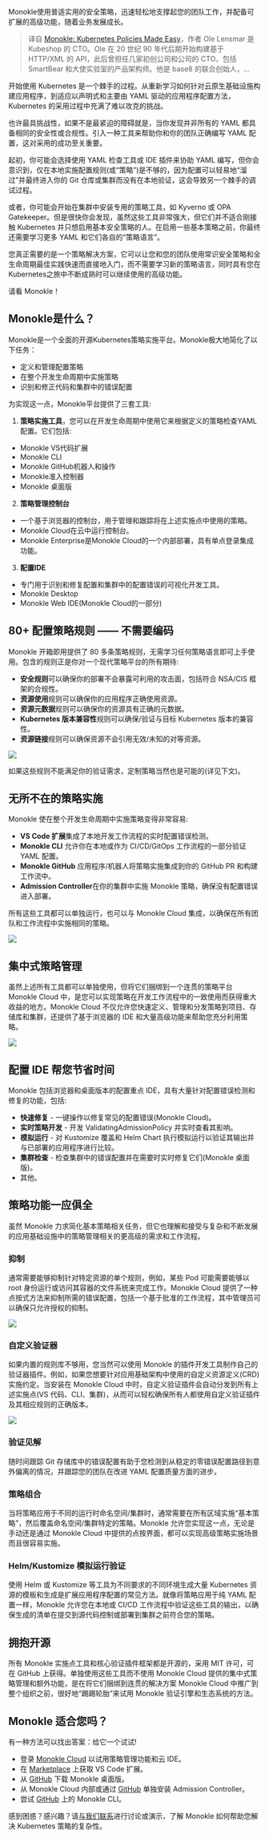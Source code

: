 <!--
title: Monokle：轻松实现Kubernetes策略管理
cover: https://cdn.thenewstack.io/media/2023/12/884e07a1-rules-1024x602.jpg
-->

Monokle使用普适实用的安全策略，迅速轻松地支撑起您的团队工作，并配备可扩展的高级功能，随着业务发展成长。

> 译自 [Monokle: Kubernetes Policies Made Easy](https://thenewstack.io/monokle-kubernetes-policies-made-easy/)，作者 Ole Lensmar 是 Kubeshop 的 CTO。Ole 在 20 世纪 90 年代后期开始构建基于 HTTP/XML 的 API，此后曾担任几家初创公司和公司的 CTO，包括 SmartBear 和大使实验室的产品架构师。他是 base8 的联合创始人，...

开始使用 Kubernetes 是一个棘手的过程。从重新学习如何针对云原生基础设施构建应用程序，到适应以声明式和主要由 YAML 驱动的应用程序配置方法，Kubernetes 的采用过程中充满了难以攻克的挑战。

也许最具挑战性，如果不是最紧迫的障碍就是，当你发现并非所有的 YAML 都具备相同的安全性或合规性。引入一种工具来帮助你和你的团队正确编写 YAML 配置，这对采用的成功至关重要。

起初，你可能会选择使用 YAML 检查工具或 IDE 插件来协助 YAML 编写，但你会意识到，仅在本地实施配置规则(或“策略”)是不够的，因为配置可以轻易地“溜过”并最终进入你的 Git 仓库或集群而没有在本地验证，这会导致另一个棘手的调试过程。

或者，你可能会开始在集群中安装专用的策略工具，如 Kyverno 或 OPA Gatekeeper。但是很快你会发现，虽然这些工具非常强大，但它们并不适合刚接触 Kubernetes 并只想启用基本安全策略的人。在启用一些基本策略之前，你最终还需要学习更多 YAML 和它们各自的“策略语言”。

您真正需要的是一个策略解决方案，它可以让您和您的团队使用常识安全策略和全生命周期最佳实践快速而直接地入门，而不需要学习新的策略语言，同时具有您在Kubernetes之旅中不断成熟时可以继续使用的高级功能。

请看 Monokle！

## Monokle是什么？

Monokle是一个全面的开源Kubernetes策略实施平台。Monokle极大地简化了以下任务：

* 定义和管理配置策略
* 在整个开发生命周期中实施策略
* 识别和修正代码和集群中的错误配置

为实现这一点，Monokle平台提供了三套工具:

1. **策略实施工具**，您可以在开发生命周期中使用它来根据定义的策略检查YAML配置。它们包括:

* Monokle VS代码扩展
* Monokle CLI
* Monokle GitHub机器人和操作
* Monokle准入控制器
* Monokle 桌面版

2. **策略管理控制台**

* 一个基于浏览器的控制台，用于管理和跟踪将在上述实施点中使用的策略。
* Monokle Cloud在云中运行控制台。 
* Monokle Enterprise是Monokle Cloud的一个内部部署，具有单点登录集成功能。

3. **配置IDE**

* 专门用于识别和修复配置和集群中的配置错误的可视化开发工具。
* Monokle Desktop
* Monokle Web IDE(Monokle Cloud的一部分)

## 80+ 配置策略规则 —— 不需要编码

Monokle 开箱即用提供了 80 多条策略规则，无需学习任何策略语言即可上手使用。包含的规则正是你对一个现代策略平台的所有期待:

- **安全规则**可以确保你的部署不会暴露可利用的攻击面，包括符合 NSA/CIS 框架的合规性。
- **资源使用**规则可以确保你的应用程序正确使用资源。
- **资源元数据**规则可以确保你的资源具有正确的元数据。
- **Kubernetes 版本兼容性**规则可以确保/验证与目标 Kubernetes 版本的兼容性。
- **资源链接**规则可以确保资源不会引用无效/未知的对等资源。

![](https://cdn.thenewstack.io/media/2023/12/e0c0c9cb-image1a.png)

如果这些规则不能满足你的验证需求，定制策略当然也是可能的(详见下文)。

## 无所不在的策略实施

Monokle 使在整个开发生命周期中实施策略变得非常容易:

- **VS Code 扩展**集成了本地开发工作流程的实时配置错误检测。
- **Monokle CLI** 允许你在本地或作为 CI/CD/GitOps 工作流程的一部分验证 YAML 配置。
- **Monokle GitHub** 应用程序/机器人将策略实施集成到你的 GitHub PR 和构建工作流中。
- **Admission Controller**在你的集群中实施 Monokle 策略，确保没有配置错误进入部署。

所有这些工具都可以单独运行，也可以与 Monokle Cloud 集成，以确保在所有团队和工作流程中实施相同的策略。

![](https://cdn.thenewstack.io/media/2023/12/0c1c192f-image2a.png)

## 集中式策略管理

虽然上述所有工具都可以单独使用，但将它们捆绑到一个连贯的策略平台 Monokle Cloud 中，是您可以实现策略在开发工作流程中的一致使用而获得重大收益的地方。Monokle Cloud 不仅允许您快速定义、管理和分发策略到项目、存储库和集群，还提供了基于浏览器的 IDE 和大量高级功能来帮助您充分利用策略。

![](https://cdn.thenewstack.io/media/2023/12/b290eb6d-image3.png)

## 配置 IDE 帮您节省时间

Monokle 包括浏览器和桌面版本的配置重点 IDE，具有大量针对配置错误检测和修复的功能，包括:

- **快速修复** - 一键操作以修复常见的配置错误(Monokle Cloud)。
- **实时策略开发** - 开发 ValidatingAdmissionPolicy 并实时查看其影响。
- **模拟运行** - 对 Kustomize 覆盖和 Helm Chart 执行模拟运行以验证其输出并与已部署的应用程序进行比较。
- **集群检查** - 检查集群中的错误配置并在需要时实时修复它们(Monokle 桌面版)。
- 其他。

## 策略功能一应俱全

虽然 Monokle 力求简化基本策略相关任务，但它也理解和接受与复杂和不断发展的应用基础设施中的策略管理相关的更高级的需求和工作流程。

### 抑制

通常需要能够抑制针对特定资源的单个规则，例如，某些 Pod 可能需要能够以 root 身份运行或访问其容器的文件系统来完成工作。Monokle Cloud 提供了一种点按式方法来抑制所需的错误配置，包括一个基于批准的工作流程，其中管理员可以确保只允许授权的抑制。

![](https://cdn.thenewstack.io/media/2023/12/251ead6a-image5a.png)

### 自定义验证器

如果内置的规则库不够用，您当然可以使用 Monokle 的插件开发工具制作自己的验证器插件。例如，如果您想要针对应用基础架构中使用的自定义资源定义(CRD)实施约定。当安装在 Monokle Cloud 中时，自定义验证插件会自动分发到所有上述实施点(VS 代码、CLI、集群)，从而可以轻松确保所有人都使用自定义验证插件及其相应规则的正确版本。

![](https://cdn.thenewstack.io/media/2023/12/194e7871-image6.png)

### 验证见解

随时间跟踪 Git 存储库中的错误配置有助于您检测到从稳定的零错误配置路径到意外偏离的情况，并跟踪您的团队在改进 YAML 配置质量方面的进步。

### 策略组合

当将策略应用于不同的运行时命名空间/集群时，通常需要在所有区域实施“基本策略”，然后覆盖命名空间/集群特定的策略。Monokle 允许您实现这一点，无论是手动还是通过 Monokle Cloud 中提供的点按界面，都可以实现高级策略实施场景而且很容易实施。

### Helm/Kustomize 模拟运行验证

使用 Helm 或 Kustomize 等工具为不同要求的不同环境生成大量 Kubernetes 资源的模板和生成是扩展应用程序配置的常见方法。就像将策略应用于纯 YAML 配置一样，Monokle 允许您在本地或 CI/CD 工作流程中验证这些工具的输出，以确保生成的清单在提交到源代码控制或部署到集群之前符合您的策略。

## 拥抱开源

所有 Monokle 实施点工具和核心验证插件框架都是开源的，采用 MIT 许可，可在 GitHub 上获得。单独使用这些工具而不使用 Monokle Cloud 提供的集中式策略管理和额外功能，是在将它们捆绑到连贯的解决方案 Monokle Cloud 中推广到整个组织之前，很好地“踢踢轮胎”来试用 Monokle 验证引擎和生态系统的方法。

## Monokle 适合您吗？

有一种方法可以找出答案：给它一个试试!

- 登录 [Monokle Cloud](https://app.monokle.com/) 以试用策略管理功能和云 IDE。
- 在 [Marketplace](https://marketplace.visualstudio.com/items?itemName=kubeshop.monokle) 上获取 VS Code 扩展。
- 从 [GitHub](https://github.com/kubeshop/monokle) 下载 Monokle 桌面版。
- 从 Monokle Cloud 内部或通过 [GitHub](https://github.com/kubeshop/monokle-admission-controller) 单独安装 Admission Controller。
- 尝试 [GitHub](https://github.com/kubeshop/monokle-cli) 上的 Monokle CLI。

感到困惑？感兴趣？请[与我们联系](https://monokle.io/contact)进行讨论或演示，了解 Monokle 如何帮助您解决 Kubernetes 策略的复杂性。
